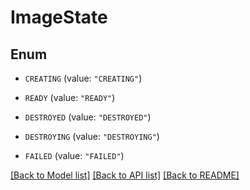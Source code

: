 # ImageState

## Enum


* `CREATING` (value: `"CREATING"`)

* `READY` (value: `"READY"`)

* `DESTROYED` (value: `"DESTROYED"`)

* `DESTROYING` (value: `"DESTROYING"`)

* `FAILED` (value: `"FAILED"`)


[[Back to Model list]](../README.md#documentation-for-models) [[Back to API list]](../README.md#documentation-for-api-endpoints) [[Back to README]](../README.md)


